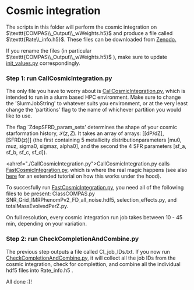 
<h1>
Cosmic integration
</h1>
<p>

The scripts in this folder will perform the cosmic integration on $\texttt{COMPAS\\_Output\\_wWeights.h5}$ and produce a file called $\texttt{Rate\\_info.h5}$.
These files can be downloaded from <a href="https://zenodo.org/record/7612755">Zenodo.</a> 

If you rename the files (in particular $\texttt{COMPAS\\_Output\\_wWeights.h5}$ ), make sure to update <a href="../init_values.py"> init_values.py</a> correspondingly.

</p>
<h3> Step 1: run CallCosmicIntegration.py </h3>
<p>
The only file you have to worry about is <a href="./CallCosmicIntegration.py"> CallCosmicIntegration.py</a>, which is intended to run in a slurm based HPC environment.  Make sure to change the 'SlurmJobString' to whatever suits you environment, or at the very least change the 'partitions' flag to the name of whichever partition you would like to use. 

The flag `ZdepSFRD_param_sets' determines the shape of your cosmic starformation history, $\mathcal{S}(z,Z)$. It takes an array of arrays: [[dP/dZ], [SFRD(z)]] (the first containing 5 metallicity distributionparameters [mu0, muz, sigma0, sigmaz, alpha0], and the second the 4 SFR parameters [sf_a, sf_b, sf_c, sf_d]).

<ahref="./CallCosmicIntegration.py">CallCosmicIntegration.py</a> calls <a href="./FastCosmicIntegration.py"> FastCosmicIntegration.py</a>, which is where the real magic happens (see also <a href="https://github.com/TeamCOMPAS/COMPAS/blob/dev/online-docs/notebooks/CosmicIntegration.ipynb"> here</a> for an extended tutorial on how this works under the hood). 

To succesfully run <a href="./FastCosmicIntegration.py"> FastCosmicIntegration.py</a>, you need all of the following files to be present: ClassCOMPAS.py
SNR_Grid_IMRPhenomPv2_FD_all_noise.hdf5, selection_effects.py, and totalMassEvolvedPerZ.py.

On full resolution, every cosmic integration run job takes between 10 - 45 min, depending on your variation. 
 
</p>
<h3> Step 2: run CheckCompletionAndCombine.py </h3>

<p>
The previous step outputs a file called CI_job_IDs.txt. 
If you now run <a href="./CheckCompletionAndCombine.py"> CheckCompletionAndCombine.py</a>, it will collect all the job IDs from the cosmic integration, check for complettion, and combine all the individual hdf5 files into Rate_info.h5 .

All done :)!
</p>


